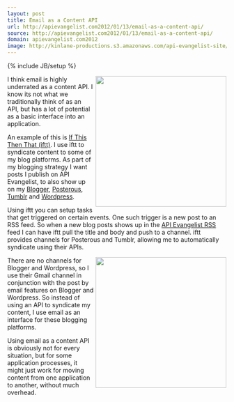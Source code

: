 ```yaml
---
layout: post
title: Email as a Content API
url: http://apievangelist.com2012/01/13/email-as-a-content-api/
source: http://apievangelist.com2012/01/13/email-as-a-content-api/
domain: apievangelist.com2012
image: http://kinlane-productions.s3.amazonaws.com/api-evangelist-site/blog/ifthisthenthat-api-evangelist-to-wordpress-via-email.png
---
```

{% include JB/setup %}
<p><img style="padding: 1px;" src="http://kinlane-productions.s3.amazonaws.com/api-evangelist/ifthisthenthat/ifthisthenthat-api-evangelist-to-tumblr.png" alt="" width="300" align="right" /></p>
<p>I think email is highly underrated as a content API.  I know its not what we traditionally think of as an API, but has a lot of potential as a basic interface into an application.</p>
<p>An example of this is <a title="If This Then That" href="http://ifttt.com/">If This Then That (iftt)</a>. I use iftt to syndicate content to some of my blog platforms.  As part of my blogging strategy I want posts I publish on API Evangelist, to also show up on my <a title="Blogger" href="http://kinlane.blogspot.com/">Blogger</a>, <a title="Posterous" href="http://kinlane.posterous.com/">Posterous</a>, <a title="Tumblr" href="http://kinlane.tumblr.com/">Tumblr</a> and <a title="Wordpress" href="http://kinlane.posterous.com/">Wordpress</a>.</p>
<p>Using iftt you can setup tasks that get triggered on certain events.  One such trigger is a new post to an RSS feed.  So when a new blog posts shows up in the <a title="API Evangelist RSS Feed" href="http://feeds.feedburner.com/ApiEvangelist">API Evangelist RSS</a> feed I can have iftt pull the title and body and push to a channel.  iftt provides channels for Posterous and Tumblr, allowing me to automatically syndicate using their APIs. &nbsp;</p>
<p><img style="padding: 1px;" src="http://kinlane-productions.s3.amazonaws.com/api-evangelist/ifthisthenthat/ifthisthenthat-api-evangelist-to-wordpress-via-email.png" alt="" width="300" align="right" /></p>
<p>There are no channels for Blogger and Wordpress, so I use their Gmail channel in conjunction with the post by email features on Blogger and Wordpress.  So instead of using an API to syndicate my content, I use email as an interface for these blogging platforms.</p>
<p>Using email as a content API is obviously not for every situation, but for some application processes, it might just work for moving content from one application to another, without much overhead.</p>
